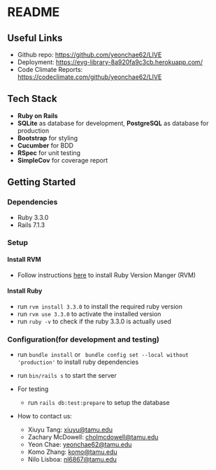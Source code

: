 # README

## Useful Links
* Github repo: https://github.com/yeonchae62/LIVE
* Deployment: https://evg-library-8a920fa9c3cb.herokuapp.com/
* Code Climate Reports: https://codeclimate.com/github/yeonchae62/LIVE


## Tech Stack

- **Ruby on Rails**
- **SQLite** as database for development, **PostgreSQL** as database for production
- **Bootstrap** for styling
- **Cucumber** for BDD
- **RSpec** for unit testing
- **SimpleCov** for coverage report


## Getting Started

### Dependencies

- Ruby 3.3.0
- Rails 7.1.3

### Setup

#### Install RVM 
- Follow instructions [here](https://rvm.io/rvm/install) to install Ruby Version Manger (RVM)

#### Install Ruby
- run `rvm install 3.3.0` to install the required ruby version
- run `rvm use 3.3.0` to activate the installed version
- run `ruby -v` to check if the ruby 3.3.0 is actually used


### Configuration(for development and testing)
  * run `bundle install` or ` bundle config set --local without 'production'` to install ruby dependencies
  * run `bin/rails s` to start the server

* For testing
  * run `rails db:test:prepare` to setup the database
 


* How to contact us:
  * Xiuyu Tang: <xiuyu@tamu.edu>
  * Zachary McDowell: <cholmcdowell@tamu.edu>
  * Yeon Chae: <yeonchae62@tamu.edu>
  * Komo Zhang: <komo@tamu.edu>
  * Nilo Lisboa: <nl6867@tamu.edu>
